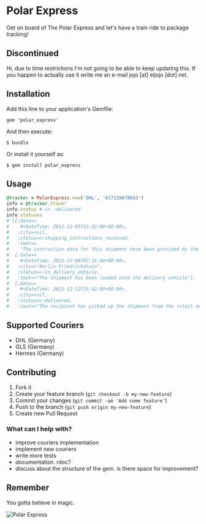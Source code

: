 # Polar Express

Get on board of The Polar Express and let's have a train ride to package tracking!

## Discontinued
Hi, due to time restrictions I'm not going to be able to keep updating this.
If you happen to actually use it write me an e-mail jojo [at] eljojo [dot] net.

## Installation

Add this line to your application's Gemfile:

    gem 'polar_express'

And then execute:

    $ bundle

Or install it yourself as:

    $ gem install polar_express

## Usage

```ruby
@tracker = PolarExpress.new('DHL', '017219678663')
info = @tracker.track!
info.status # => :delivered
info.statuses
# [{:date=>
#    #<DateTime: 2012-12-05T15:52:00+08:00>,
#   :city=>nil,
#   :status=>:shipping_instructions_received,
#   :text=>
#    "The instruction data for this shipment have been provided by the sender to DHL electronically"},
#  {:date=>
#    #<DateTime: 2012-12-06T07:31:00+08:00>,
#   :city=>"Berlin-Friedrichshain",
#   :status=>:in_delivery_vehicle,
#   :text=>"The shipment has been loaded onto the delivery vehicle"},
#  {:date=>
#    #<DateTime: 2012-12-12T15:42:00+08:00>,
#   :city=>nil,
#   :status=>:delivered,
#   :text=>"The recipient has picked up the shipment from the retail outlet"}]
```
## Supported Couriers
* DHL (Germany)
* GLS (Germany)
* Hermes (Germany)

## Contributing

1. Fork it
2. Create your feature branch (`git checkout -b my-new-feature`)
3. Commit your changes (`git commit -am 'Add some feature'`)
4. Push to the branch (`git push origin my-new-feature`)
5. Create new Pull Request


### What can I help with?
- improve couriers implementation
- implement new couriers
- write more tests
- documentation. rdoc?
- discuss about the structure of the gem. is there space for improvement?


## Remember
You gotta believe in magic.

![Polar Express](http://i.imgur.com/Zvxf3PC.jpg)
